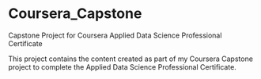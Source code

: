 # Coursera_Capstone
Capstone Project for Coursera Applied Data Science Professional Certificate

This project contains the content created as part of my Coursera Capstone project to complete the Applied Data Science Professional Certificate.
